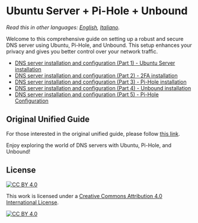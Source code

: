 # Ubuntu Server + Pi-Hole + Unbound

*Read this in other languages: [English](README.md), [Italiano](README.it-IT.md).*

Welcome to this comprehensive guide on setting up a robust and secure DNS server using Ubuntu, Pi-Hole, and Unbound. This setup enhances your privacy and gives you better control over your network traffic.

* [DNS server installation and configuration (Part 1) - Ubuntu Server installation](https://edoardotosin.github.io/post/ubuntu-server-pihole-unbound-part-1)
* [DNS server installation and configuration (Part 2) - 2FA installation](https://edoardotosin.github.io/post/ubuntu-server-pihole-unbound-part-2)
* [DNS server installation and configuration (Part 3) - Pi-Hole installation](https://edoardotosin.github.io/post/ubuntu-server-pihole-unbound-part-3)
* [DNS server installation and configuration (Part 4) - Unbound installation](https://edoardotosin.github.io/post/ubuntu-server-pihole-unbound-part-4)
* [DNS server installation and configuration (Part 5) - Pi-Hole Configuration](https://edoardotosin.github.io/post/ubuntu-server-pihole-unbound-part-5)

## Original Unified Guide

For those interested in the original unified guide, please follow [this link](readme.i18n/README.en-US.md).

Enjoy exploring the world of DNS servers with Ubuntu, Pi-Hole, and Unbound!

## License

[![CC BY 4.0][cc-by-shield]][cc-by]

This work is licensed under a
[Creative Commons Attribution 4.0 International License][cc-by].

[![CC BY 4.0][cc-by-image]][cc-by]

[cc-by]: http://creativecommons.org/licenses/by/4.0/
[cc-by-image]: https://i.creativecommons.org/l/by/4.0/88x31.png
[cc-by-shield]: https://img.shields.io/badge/License-CC%20BY%204.0-lightgrey.svg